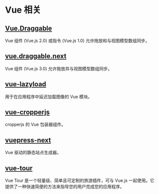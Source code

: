 # Vue 相关

## [Vue.Draggable](https://github.com/SortableJS/Vue.Draggable)

Vue 组件 (Vue.js 2.0) 或指令 (Vue.js 1.0) 允许拖放和与视图模型数组同步。

## [vue.draggable.next](https://github.com/SortableJS/vue.draggable.next)

Vue 组件 (Vue.js 3.0) 允许拖放并与视图模型数组同步。

## [vue-lazyload](https://github.com/hilongjw/vue-lazyload)

用于在应用程序中延迟加载图像的 Vue 模块。

## [vue-cropperjs](https://github.com/Agontuk/vue-cropperjs)

cropperjs 的 Vue 包装器组件。

## [vuepress-next](https://github.com/vuepress/vuepress-next)

Vue 驱动的静态站点生成器。

## [vue-tour](https://github.com/pulsardev/vue-tour)

Vue Tour 是一个轻量级、简单且可定制的旅游插件，可与 Vue.js 一起使用。它提供了一种快速简便的方法来指导您的用户完成您的应用程序。

